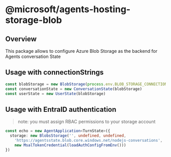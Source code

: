 # @microsoft/agents-hosting-storage-blob

## Overview

This package allows to configure Azure Blob Storage as the backend for Agents conversation State

## Usage with connectionStrings

```ts
const blobStorage = new BlobStorage(process.env.BLOB_STORAGE_CONNECTION_STRING!, process.env.BLOB_CONTAINER_ID!)
const conversationState = new ConversationState(blobStorage)
const userState = new UserState(blobStorage)
```


## Usage with EntraID authentication

>note: you must assign RBAC permissions to your storage account

```ts
const echo = new AgentApplication<TurnState>({
  storage: new BlobsStorage('', undefined, undefined,
    'https://agentsstate.blob.core.windows.net/nodejs-conversations',
    new MsalTokenCredential(loadAuthConfigFromEnv()))
})
```